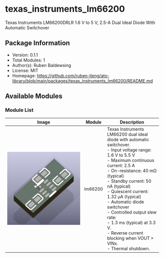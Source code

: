 # texas_instruments_lm66200

Texas Instruments LM66200DRLR 1.6 V to 5 V, 2.5-A Dual Ideal Diode With Automatic Switchover

## Package Information

- Version: 0.1.1
- Total Modules: 1
- Author(s): Ruben Baldewsing
- License: MIT
- Homepage: https://github.com/ruben-iteng/ato-library/blob/main/packages/texas_instruments_lm66200/README.md

## Available Modules

### Module List

| Image | Module | Description |
|-------|--------|-------------|
|![lm66200](https://github.com/ruben-iteng/ato-library/raw/main/packages/texas_instruments_lm66200/assets/lm66200.png)| lm66200 | Texas Instruments LM66200 dual ideal diode with automatic switchover.<br>    - Input voltage range: 1.6 V to 5.5 V<br>    - Maximum continuous current: 2.5 A<br>    - On-resistance: 40 mΩ (typical)<br>    - Standby current: 50 nA (typical)<br>    - Quiescent current: 1.32 μA (typical)<br>    - Automatic diode switchover<br>    - Controlled output slew rate:<br>        - 1.3 ms (typical) at 3.3 V.<br>    - Reverse current blocking when VOUT > VINx.<br>    - Thermal shutdown. |
